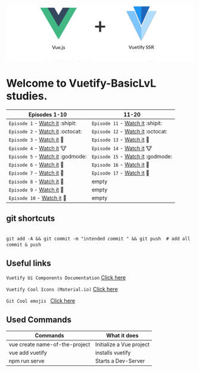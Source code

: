 ![Alt text](Images/Vuetify.png?raw=true "Title")

# Welcome to Vuetify-BasicLvL studies.
| Episodes 1-10  | 11-20 |
| ------------- | ------------- |
|```Episode 1``` - [Watch it](https://www.youtube.com/watch?v=2uZYKcKHgU0) :shipit:| ```Episode 11``` - [Watch it](https://www.youtube.com/watch?v=Dwr8ZcJ-Nyk) :shipit:|
|```Episode 2``` - [Watch it](https://www.youtube.com/watch?v=FbEW3xAmhKs) :octocat:| ```Episode 12``` - [Watch it](https://www.youtube.com/watch?v=ml9M8i9F56E) :octocat:|
|```Episode 3``` - [Watch it](https://www.youtube.com/watch?v=FGC48C2beoA) :pig2:| ```Episode 13``` - [Watch it](https://www.youtube.com/watch?v=0Qv-6fQBFfA) :pig2:|
|```Episode 4``` - [Watch it](https://www.youtube.com/watch?v=BIuQfQcptIU) :cow:| ```Episode 14``` - [Watch it](https://www.youtube.com/watch?v=oAbwZ5Y_wRY&t=15s) :cow:|
|```Episode 5``` - [Watch it](https://www.youtube.com/watch?v=kp2vsNlV5xc) :godmode:| ```Episode 15``` - [Watch it](https://www.youtube.com/watch?v=q8m4Phc70qA) :godmode:|
|```Episode 6``` - [Watch it](https://www.youtube.com/watch?v=55hSO_LJeCo) :eyes:| ```Episode 16``` - [Watch it](https://www.youtube.com/watch?v=74mc9-ZNRPM) :eyes:|
|```Episode 7``` - [Watch it](https://www.youtube.com/watch?v=pbU9JxMriOo) :japanese_goblin:| ```Episode 17``` - [Watch it](https://www.youtube.com/watch?v=l3BfJ_QI9nI&t=3s) :japanese_goblin:|
|```Episode 8``` - [Watch it](https://www.youtube.com/watch?v=6Uw8QiC1emA) :hamster:| empty |  ```Episode 18``` - [Watch it](https://www.youtube.com/watch?v=fyuhbOHqyz8&t=73s) :hamster:
|```Episode 9``` - [Watch it](https://www.youtube.com/watch?v=Qnj5CsUD0cs) :boar:| empty |
|```Episode 10``` - [Watch it](https://www.youtube.com/watch?v=DnxplXitv8w) :wolf:| empty |

## git shortcuts
```

git add -A && git commit -m "intended commit " && git push  # add all commit & push

```

## Useful links
```Vuetify Ui Components Documentation``` [Click here](https://vuetifyjs.com/en/components/alerts)

```Vuetify Cool Icons (Material.io)``` [Click here](https://material.io/tools/icons/?style=baseline)

```Git Cool emojis ``` [Click here](https://gist.github.com/rxaviers/7360908)

## Used Commands

| Commands  | What it does |
| ------------- | ------------- |
| vue create name-of-the-project  | Initialize a Vue project  |
| vue add vuetify  | installs vuetify |
| npm run serve  | Starts a Dev-Server  |
